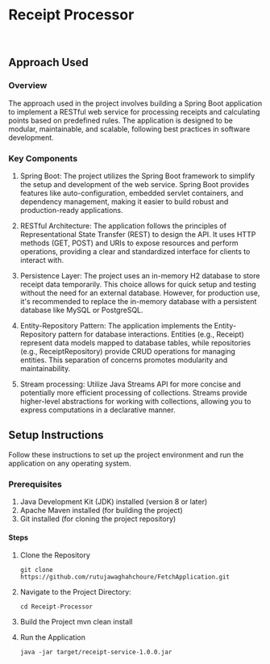 # Receipt Processor<br>
<br>

## Approach Used
### Overview
The approach used in the project involves building a Spring Boot application to implement a RESTful web service for processing receipts and calculating points based on predefined rules. 
The application is designed to be modular, maintainable, and scalable, following best practices in software development.

### Key Components<br>
1. Spring Boot: The project utilizes the Spring Boot framework to simplify the setup and development of the web service. Spring Boot provides features like auto-configuration, embedded servlet containers, and dependency management, making it easier to build robust and production-ready applications.<br>

2. RESTful Architecture: The application follows the principles of Representational State Transfer (REST) to design the API. It uses HTTP methods (GET, POST) and URIs to expose resources and perform operations, providing a clear and standardized interface for clients to interact with.<br>

3. Persistence Layer: The project uses an in-memory H2 database to store receipt data temporarily. This choice allows for quick setup and testing without the need for an external database. However, for production use, it's recommended to replace the in-memory database with a persistent database like MySQL or PostgreSQL.<br>

4. Entity-Repository Pattern: The application implements the Entity-Repository pattern for database interactions. Entities (e.g., Receipt) represent data models mapped to database tables, while repositories (e.g., ReceiptRepository) provide CRUD operations for managing entities. This separation of concerns promotes modularity and maintainability.<br>

5. Stream processing: Utilize Java Streams API for more concise and potentially more efficient processing of collections. Streams provide higher-level abstractions for working with collections, allowing you to express computations in a declarative manner.<br>


## Setup Instructions
Follow these instructions to set up the project environment and run the application on any operating system.

### Prerequisites
1. Java Development Kit (JDK) installed (version 8 or later)
2. Apache Maven installed (for building the project)
3. Git installed (for cloning the project repository)


#### Steps
1. Clone the Repository
   ```
   git clone https://github.com/rutujawaghahchoure/FetchApplication.git
   ```
2. Navigate to the Project Directory:
   ```
   cd Receipt-Processor
   ```
3. Build the Project
   mvn clean install

4. Run the Application
   ```
   java -jar target/receipt-service-1.0.0.jar
   ```
